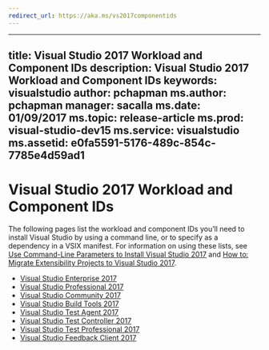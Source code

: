 ```yaml
---
redirect_url: https://aka.ms/vs2017componentids
---
```


---
title: Visual Studio 2017 Workload and Component IDs
description: Visual Studio 2017 Workload and Component IDs
keywords: visualstudio
author: pchapman
ms.author: pchapman
manager: sacalla
ms.date: 01/09/2017
ms.topic: release-article
ms.prod: visual-studio-dev15
ms.service: visualstudio
ms.assetid: e0fa5591-5176-489c-854c-7785e4d59ad1
---

# Visual Studio 2017 Workload and Component IDs

The following pages list the workload and component IDs you’ll need to install Visual Studio by using a command line, or to specify as a dependency in a VSIX manifest. 
For information on using these lists, see [Use Command-Line Parameters to Install Visual Studio 2017](https://docs.microsoft.com/visualstudio/install/use-command-line-parameters-to-install-visual-studio) 
and [How to: Migrate Extensibility Projects to Visual Studio 2017](https://docs.microsoft.com/visualstudio/extensibility/how-to-migrate-extensibility-projects-to-visual-studio-2017).

* [Visual Studio Enterprise 2017](https://www.visualstudio.com/productinfo/vs2017-install-product-Enterprise.workloads)
* [Visual Studio Professional 2017](https://www.visualstudio.com/productinfo/vs2017-install-product-Professional.workloads)
* [Visual Studio Community 2017](https://www.visualstudio.com/productinfo/vs2017-install-product-Community.workloads)
* [Visual Studio Build Tools 2017](https://www.visualstudio.com/productinfo/vs2017-install-product-BuildTools.workloads)
* [Visual Studio Test Agent 2017](https://www.visualstudio.com/productinfo/vs2017-install-product-TestAgent.workloads)
* [Visual Studio Test Controller 2017](https://www.visualstudio.com/productinfo/vs2017-install-product-TestController.workloads)
* [Visual Studio Test Professional 2017](https://www.visualstudio.com/productinfo/vs2017-install-product-TestProfessional.workloads)
* [Visual Studio Feedback Client 2017](https://www.visualstudio.com/productinfo/vs2017-install-product-FeedbackClient.workloads)
